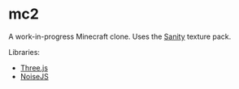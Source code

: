 # mc2
A work-in-progress Minecraft clone. Uses the [Sanity](https://www.minecraftforum.net/forums/mapping-and-modding-java-edition/resource-packs/1243771-alvorias-sanity-1-12-2-christmas-add-on-pack-is) texture pack.

Libraries:
* [Three.js](https://github.com/mrdoob/three.js/)
* [NoiseJS](https://github.com/josephg/noisejs)
